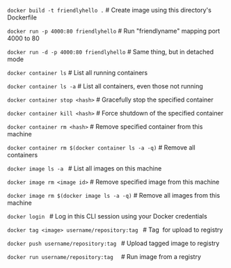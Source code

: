 `docker build -t friendlyhello .`  # Create image using this directory's Dockerfile

`docker run -p 4000:80 friendlyhello`  # Run "friendlyname" mapping port 4000 to 80

`docker run -d -p 4000:80 friendlyhello`         # Same thing, but in detached mode

`docker container ls`                                # List all running containers

`docker container ls -a`             # List all containers, even those not running

`docker container stop <hash>`           # Gracefully stop the specified container
  
`docker container kill <hash>`         # Force shutdown of the specified container
  
`docker container rm <hash>`        # Remove specified container from this machine
  
`docker container rm $(docker container ls -a -q)`         # Remove all containers

`docker image ls -a `                            # List all images on this machine

`docker image rm <image id>`            # Remove specified image from this machine
  
`docker image rm $(docker image ls -a -q)`   # Remove all images from this machine

`docker login `            # Log in this CLI session using your Docker credentials

`docker tag <image> username/repository:tag ` # Tag <image> for upload to registry
  
`docker push username/repository:tag `           # Upload tagged image to registry

`docker run username/repository:tag  `                 # Run image from a registry


